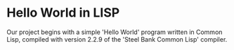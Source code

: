 # Hello World in LISP
Our project begins with a simple 'Hello World' program written in Common Lisp, compiled with version 2.2.9 of the 'Steel Bank Common Lisp' compiler.
